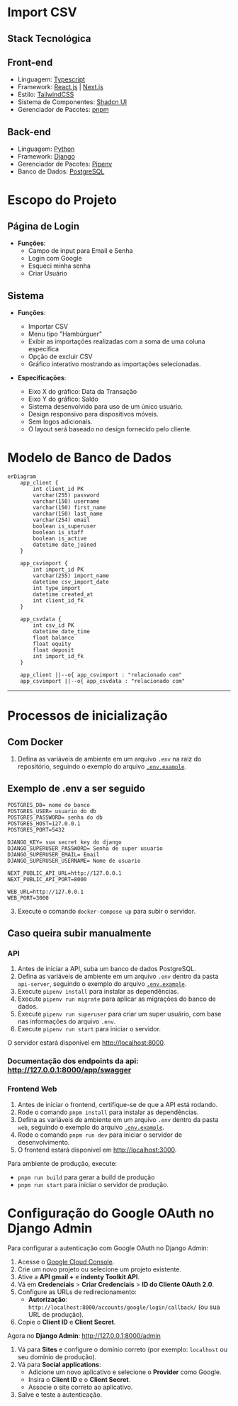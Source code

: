 
# Import CSV

## Stack Tecnológica

## Front-end
- Linguagem: [Typescript](https://www.typescriptlang.org/)
- Framework: [React.js](https://react.dev/) | [Next.js](https://nextjs.org/)
- Estilo: [TailwindCSS](https://tailwindcss.com/)
- Sistema de Componentes: [Shadcn UI](https://ui.shadcn.com/)
- Gerenciador de Pacotes: [pnpm](https://pnpm.io/pt/)

## Back-end
- Linguagem: [Python](https://www.python.org/)
- Framework: [Django](https://www.djangoproject.com/)
- Gerenciador de Pacotes: [Pipenv](https://pipenv.pypa.io/)
- Banco de Dados: [PostgreSQL](https://www.postgresql.org/)

# Escopo do Projeto

## Página de Login
- **Funções**:
  - Campo de input para Email e Senha
  - Login com Google
  - Esqueci minha senha
  - Criar Usuário

## Sistema
- **Funções**:
  - Importar CSV
  - Menu tipo "Hambúrguer"
  - Exibir as importações realizadas com a soma de uma coluna específica
  - Opção de excluir CSV
  - Gráfico interativo mostrando as importações selecionadas.

- **Especificações**:
  - Eixo X do gráfico: Data da Transação
  - Eixo Y do gráfico: Saldo
  - Sistema desenvolvido para uso de um único usuário.
  - Design responsivo para dispositivos móveis.
  - Sem logos adicionais.
  - O layout será baseado no design fornecido pelo cliente.




# Modelo de Banco de Dados

```mermaid
erDiagram
    app_client {
        int client_id PK
        varchar(255) password
        varchar(150) username
        varchar(150) first_name
        varchar(150) last_name
        varchar(254) email
        boolean is_superuser
        boolean is_staff
        boolean is_active
        datetime date_joined
    }

    app_csvimport {
        int import_id PK
        varchar(255) import_name
        datetime csv_import_date
        int type_import
        datetime created_at
        int client_id_fk
    }

    app_csvdata {
        int csv_id PK
        datetime date_time
        float balance
        float equity
        float deposit
        int import_id_fk
    }

    app_client ||--o{ app_csvimport : "relacionado com"
    app_csvimport ||--o{ app_csvdata : "relacionado com"
```

---



# Processos de inicialização


## Com Docker

1. Defina as variáveis de ambiente em um arquivo `.env` na raiz do repositório, seguindo o exemplo do arquivo [`.env.example`](.env.example).
## Exemplo de .env a ser seguido
```.env
POSTGRES_DB= nome do banco
POSTGRES_USER= usuario do db
POSTGRES_PASSWORD= senha do db
POSTGRES_HOST=127.0.0.1  
POSTGRES_PORT=5432

DJANGO_KEY= sua secret key do django 
DJANGO_SUPERUSER_PASSWORD= Senha de super usuario 
DJANGO_SUPERUSER_EMAIL= Email
DJANGO_SUPERUSER_USERNAME= Nome de usuario 

NEXT_PUBLIC_API_URL=http://127.0.0.1
NEXT_PUBLIC_API_PORT=8000

WEB_URL=http://127.0.0.1
WEB_PORT=3000
```
3. Execute o comando `docker-compose up` para subir o servidor.


## Caso queira subir manualmente
### API

1. Antes de iniciar a API, suba um banco de dados PostgreSQL.
2. Defina as variáveis de ambiente em um arquivo `.env` dentro da pasta `api-server`, seguindo o exemplo do arquivo [`.env.example`](api/.env.example).
3. Execute `pipenv install` para instalar as dependências.
4. Execute `pipenv run migrate` para aplicar as migrações do banco de dados.
5. Execute `pipenv run superuser` para criar um super usuário, com base nas informações do arquivo `.env`.
6. Execute `pipenv run start` para iniciar o servidor.

O servidor estará disponível em [http://localhost:8000](http://localhost:8000).
### Documentação dos endpoints da api: http://127.0.0.1:8000/app/swagger

### Frontend Web

1. Antes de iniciar o frontend, certifique-se de que a API está rodando.
2. Rode o comando `pnpm install` para instalar as dependências.
3. Defina as variáveis de ambiente em um arquivo `.env` dentro da pasta `web`, seguindo o exemplo do arquivo [`.env.example`](web/.env.example).
4. Rode o comando `pnpm run dev` para iniciar o servidor de desenvolvimento.
5. O frontend estará disponível em [http://localhost:3000](http://localhost:3000).

Para ambiente de produção, execute:
- `pnpm run build` para gerar a build de produção
- `pnpm run start` para iniciar o servidor de produção.



# Configuração do Google OAuth no Django Admin

Para configurar a autenticação com Google OAuth no Django Admin:

1. Acesse o [Google Cloud Console](https://console.cloud.google.com/).
2. Crie um novo projeto ou selecione um projeto existente.
3. Ative a **API gmail +** e **indenty Toolkit API**.
4. Vá em **Credenciais** > **Criar Credenciais** > **ID do Cliente OAuth 2.0**.
5. Configure as URLs de redirecionamento:
   - **Autorização**: `http://localhost:8000/accounts/google/login/callback/` (ou sua URL de produção).
6. Copie o **Client ID** e **Client Secret**.

Agora no **Django Admin**: http://127.0.0.1:8000/admin

1. Vá para **Sites** e configure o domínio correto (por exemplo: `localhost` ou seu domínio de produção).
2. Vá para **Social applications**:
   - Adicione um novo aplicativo e selecione o **Provider** como Google.
   - Insira o **Client ID** e o **Client Secret**.
   - Associe o site correto ao aplicativo.
3. Salve e teste a autenticação.







